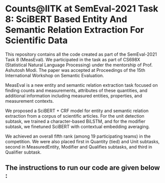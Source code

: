 # Counts@IITK at SemEval-2021 Task 8: SciBERT Based Entity And Semantic Relation Extraction For Scientific Data

This repository contains all the code created as part of the SemEval-2021 Task 8 (MeasEval). We participated in the task as part of CS698X (Statistical Natural Language Processing) under the mentorship of Prof. Ashutosh Modi. The paper was accepted at Proceedings of the 15th International Workshop on Semantic Evaluation. 

MeasEval is a new entity and semantic relation extraction task focused on finding counts and measurements, attributes of these quantities, and additional information including measured entities, properties, and measurement contexts.

We proposed a SciBERT + CRF model for entity and semantic relation extraction from a corpus of scientific articles. For the unit detection subtask, we trained a character-based BiLSTM, and for the modifier subtask, we finetuned SciBERT with contextual embedding averaging. 

We achieved an overall fifth rank (among 19 participating teams) in the competition. We were also placed first in Quantity (tied) and Unit subtasks, second in MeasuredEntity, Modifier and Qualifies subtasks, and third in Qualifier subtask.

## The instructions to run our code are given below :



